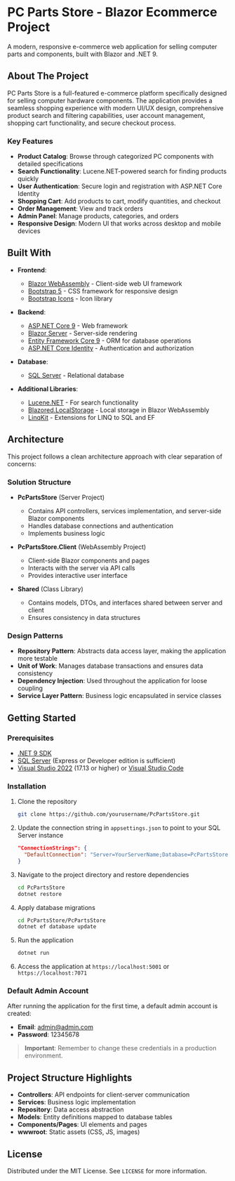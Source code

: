 # PC Parts Store - Blazor Ecommerce Project

A modern, responsive e-commerce web application for selling computer parts and components, built with Blazor and .NET 9.

## About The Project

PC Parts Store is a full-featured e-commerce platform specifically designed for selling computer hardware components. The application provides a seamless shopping experience with modern UI/UX design, comprehensive product search and filtering capabilities, user account management, shopping cart functionality, and secure checkout process.

### Key Features

- **Product Catalog**: Browse through categorized PC components with detailed specifications
- **Search Functionality**: Lucene.NET-powered search for finding products quickly
- **User Authentication**: Secure login and registration with ASP.NET Core Identity
- **Shopping Cart**: Add products to cart, modify quantities, and checkout
- **Order Management**: View and track orders
- **Admin Panel**: Manage products, categories, and orders
- **Responsive Design**: Modern UI that works across desktop and mobile devices

## Built With

- **Frontend**:
  - [Blazor WebAssembly](https://dotnet.microsoft.com/apps/aspnet/web-apps/blazor) - Client-side web UI framework
  - [Bootstrap 5](https://getbootstrap.com/) - CSS framework for responsive design
  - [Bootstrap Icons](https://icons.getbootstrap.com/) - Icon library
  
- **Backend**:
  - [ASP.NET Core 9](https://dotnet.microsoft.com/apps/aspnet) - Web framework
  - [Blazor Server](https://dotnet.microsoft.com/apps/aspnet/web-apps/blazor) - Server-side rendering
  - [Entity Framework Core 9](https://docs.microsoft.com/en-us/ef/core/) - ORM for database operations
  - [ASP.NET Core Identity](https://docs.microsoft.com/en-us/aspnet/core/security/authentication/identity) - Authentication and authorization
  
- **Database**:
  - [SQL Server](https://www.microsoft.com/en-us/sql-server) - Relational database

- **Additional Libraries**:
  - [Lucene.NET](https://lucenenet.apache.org/) - For search functionality
  - [Blazored.LocalStorage](https://github.com/Blazored/LocalStorage) - Local storage in Blazor WebAssembly
  - [LinqKit](https://github.com/scottksmith95/LINQKit) - Extensions for LINQ to SQL and EF

## Architecture

This project follows a clean architecture approach with clear separation of concerns:

### Solution Structure

- **PcPartsStore** (Server Project)
  - Contains API controllers, services implementation, and server-side Blazor components
  - Handles database connections and authentication
  - Implements business logic
  
- **PcPartsStore.Client** (WebAssembly Project)
  - Client-side Blazor components and pages
  - Interacts with the server via API calls
  - Provides interactive user interface
  
- **Shared** (Class Library)
  - Contains models, DTOs, and interfaces shared between server and client
  - Ensures consistency in data structures

### Design Patterns

- **Repository Pattern**: Abstracts data access layer, making the application more testable
- **Unit of Work**: Manages database transactions and ensures data consistency
- **Dependency Injection**: Used throughout the application for loose coupling
- **Service Layer Pattern**: Business logic encapsulated in service classes

## Getting Started

### Prerequisites

- [.NET 9 SDK](https://dotnet.microsoft.com/download/dotnet/9.0)
- [SQL Server](https://www.microsoft.com/en-us/sql-server/sql-server-downloads) (Express or Developer edition is sufficient)
- [Visual Studio 2022](https://visualstudio.microsoft.com/vs/) (17.13 or higher) or [Visual Studio Code](https://code.visualstudio.com/)

### Installation

1. Clone the repository
   ```sh
   git clone https://github.com/yourusername/PcPartsStore.git
   ```

2. Update the connection string in `appsettings.json` to point to your SQL Server instance
   ```json
   "ConnectionStrings": {
     "DefaultConnection": "Server=YourServerName;Database=PcPartsStore;Trusted_Connection=True;MultipleActiveResultSets=true;TrustServerCertificate=True"
   }
   ```

3. Navigate to the project directory and restore dependencies
   ```sh
   cd PcPartsStore
   dotnet restore
   ```

4. Apply database migrations
   ```sh
   cd PcPartsStore/PcPartsStore
   dotnet ef database update
   ```

5. Run the application
   ```sh
   dotnet run
   ```

6. Access the application at `https://localhost:5001` or `https://localhost:7071`

### Default Admin Account

After running the application for the first time, a default admin account is created:
- **Email**: admin@admin.com
- **Password**: 12345678

> **Important**: Remember to change these credentials in a production environment.

## Project Structure Highlights

- **Controllers**: API endpoints for client-server communication
- **Services**: Business logic implementation
- **Repository**: Data access abstraction
- **Models**: Entity definitions mapped to database tables
- **Components/Pages**: UI elements and pages
- **wwwroot**: Static assets (CSS, JS, images)

## License

Distributed under the MIT License. See `LICENSE` for more information.

